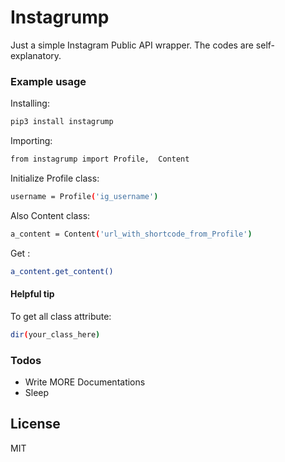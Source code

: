 # Instagrump
Just a simple Instagram Public API wrapper. The codes are self-explanatory.

### Example usage
Installing:
```sh
pip3 install instagrump 
```

Importing:
```sh
from instagrump import Profile,  Content 
```

Initialize Profile class:
```sh
username = Profile('ig_username')
```

Also Content class:
```sh
a_content = Content('url_with_shortcode_from_Profile')
```

Get :
```sh
a_content.get_content()
```
#### Helpful tip
To get all class attribute:
```sh
dir(your_class_here)
```

### Todos

 - Write MORE Documentations
 - Sleep

License
----
MIT

